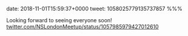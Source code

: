 date: 2018-11-01T15:59:37+0000
tweet: 1058025779135737857
%%%

Looking forward to seeing everyone soon! [twitter.com/NSLondonMeetup/status/1057985979427012610](https://twitter.com/NSLondonMeetup/status/1057985979427012610)
